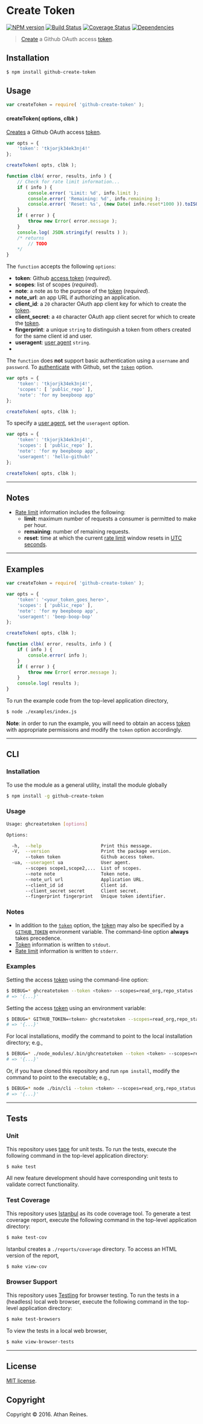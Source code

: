 Create Token
===
[![NPM version][npm-image]][npm-url] [![Build Status][build-image]][build-url] [![Coverage Status][coverage-image]][coverage-url] [![Dependencies][dependencies-image]][dependencies-url]

> [Create][github-create-token] a Github OAuth access [token][github-token].


## Installation

``` bash
$ npm install github-create-token
```


## Usage

``` javascript
var createToken = require( 'github-create-token' );
```

<a name="create-token"></a>
#### createToken( options, clbk )

[Creates][github-create-token] a Github OAuth access [token][github-token].

``` javascript
var opts = {
	'token': 'tkjorjk34ek3nj4!'
};

createToken( opts, clbk );

function clbk( error, results, info ) {
	// Check for rate limit information...
	if ( info ) {
		console.error( 'Limit: %d', info.limit );
		console.error( 'Remaining: %d', info.remaining );
		console.error( 'Reset: %s', (new Date( info.reset*1000 )).toISOString() );
	}
	if ( error ) {
		throw new Error( error.message );
	}
	console.log( JSON.stringify( results ) );
	/* returns
		// TODO
	*/
}
```

The `function` accepts the following `options`:
*	__token__: Github [access token][github-token] (*required*).
*	__scopes__: list of scopes (*required*).
*	__note__: a note as to the purpose of the [token][github-token] (*required*).
*	__note_url__: an app URL if authorizing an application.
*	__client_id__: a `20` character OAuth app client key for which to create the [token][github-token].
*	__client_secret__: a `40` character OAuth app client secret for which to create the [token][github-token].
*	__fingerprint__: a unique `string` to distinguish a token from others created for the same client id and user.
*	__useragent__: [user agent][github-user-agent] `string`.
*

The `function` does __not__ support basic authentication using a `username` and `password`. To [authenticate][github-oauth2] with Github, set the [`token`][github-token] option.

``` javascript
var opts = {
	'token': 'tkjorjk34ek3nj4!',
	'scopes': [ 'public_repo' ],
	'note': 'for my beepboop app'
};

createToken( opts, clbk );
```

To specify a [user agent][github-user-agent], set the `useragent` option.

``` javascript
var opts = {
	'token': 'tkjorjk34ek3nj4!',
	'scopes': [ 'public_repo' ],
	'note': 'for my beepboop app',
	'useragent': 'hello-github!'
};

createToken( opts, clbk );
```


---
## Notes

*	[Rate limit][github-rate-limit] information includes the following:
	-	__limit__: maximum number of requests a consumer is permitted to make per hour.
	-	__remaining__: number of remaining requests.
	-	__reset__: time at which the current [rate limit][github-rate-limit] window resets in [UTC seconds][unix-time].


---
## Examples

``` javascript
var createToken = require( 'github-create-token' );

var opts = {
	'token': '<your_token_goes_here>',
	'scopes': [ 'public_repo' ],
	'note': 'for my beepboop app',
	'useragent': 'beep-boop-bop'
};

createToken( opts, clbk );

function clbk( error, results, info ) {
	if ( info ) {
		console.error( info );
	}
	if ( error ) {
		throw new Error( error.message );
	}
	console.log( results );
}
```

To run the example code from the top-level application directory,

``` bash
$ node ./examples/index.js
```

__Note__: in order to run the example, you will need to obtain an access [token][github-token] with appropriate permissions and modify the `token` option accordingly.


---
## CLI

### Installation

To use the module as a general utility, install the module globally

``` bash
$ npm install -g github-create-token
```


### Usage

``` bash
Usage: ghcreatetoken [options]

Options:

  -h,  --help                      Print this message.
  -V,  --version                   Print the package version.
       --token token               Github access token.
  -ua, --useragent ua              User agent.
       --scopes scope1,scope2,...  List of scopes.
       --note note                 Token note.
       --note_url url              Application URL.
       --client_id id              Client id.
       --client_secret secret      Client secret.
       --fingerprint fingerprint   Unique token identifier.
```


### Notes

*	In addition to the [`token`][github-token] option, the [token][github-token] may also be specified by a [`GITHUB_TOKEN`][github-token] environment variable. The command-line option __always__ takes precedence.
*	[Token][github-token] information is written to `stdout`.
*	[Rate limit][github-rate-limit] information is written to `stderr`.


### Examples

Setting the access [token][github-token] using the command-line option:

``` bash
$ DEBUG=* ghcreatetoken --token <token> --scopes=read_org,repo_status --note 'for my beepboop app'
# => '{...}'
```

Setting the access [token][github-token] using an environment variable:

``` bash
$ DEBUG=* GITHUB_TOKEN=<token> ghcreatetoken --scopes=read_org,repo_status --note 'for my beepboop app'
# => '{...}'
```

For local installations, modify the command to point to the local installation directory; e.g., 

``` bash
$ DEBUG=* ./node_modules/.bin/ghcreatetoken --token <token> --scopes=read_org,repo_status --note 'for my beepboop app'
# => '{...}'
```

Or, if you have cloned this repository and run `npm install`, modify the command to point to the executable; e.g., 

``` bash
$ DEBUG=* node ./bin/cli --token <token> --scopes=read_org,repo_status --note 'for my beepboop app'
# => '{...}'
```


---
## Tests

### Unit

This repository uses [tape][tape] for unit tests. To run the tests, execute the following command in the top-level application directory:

``` bash
$ make test
```

All new feature development should have corresponding unit tests to validate correct functionality.


### Test Coverage

This repository uses [Istanbul][istanbul] as its code coverage tool. To generate a test coverage report, execute the following command in the top-level application directory:

``` bash
$ make test-cov
```

Istanbul creates a `./reports/coverage` directory. To access an HTML version of the report,

``` bash
$ make view-cov
```


### Browser Support

This repository uses [Testling][testling] for browser testing. To run the tests in a (headless) local web browser, execute the following command in the top-level application directory:

``` bash
$ make test-browsers
```

To view the tests in a local web browser,

``` bash
$ make view-browser-tests
```

<!-- [![browser support][browsers-image]][browsers-url] -->


---
## License

[MIT license](http://opensource.org/licenses/MIT).


## Copyright

Copyright &copy; 2016. Athan Reines.


[npm-image]: http://img.shields.io/npm/v/github-create-token.svg
[npm-url]: https://npmjs.org/package/github-create-token

[build-image]: http://img.shields.io/travis/kgryte/github-create-token/master.svg
[build-url]: https://travis-ci.org/kgryte/github-create-token

[coverage-image]: https://img.shields.io/codecov/c/github/kgryte/github-create-token/master.svg
[coverage-url]: https://codecov.io/github/kgryte/github-create-token?branch=master

[dependencies-image]: http://img.shields.io/david/kgryte/github-create-token.svg
[dependencies-url]: https://david-dm.org/kgryte/github-create-token

[dev-dependencies-image]: http://img.shields.io/david/dev/kgryte/github-create-token.svg
[dev-dependencies-url]: https://david-dm.org/dev/kgryte/github-create-token

[github-issues-image]: http://img.shields.io/github/issues/kgryte/github-create-token.svg
[github-issues-url]: https://github.com/kgryte/github-create-token/issues

[tape]: https://github.com/substack/tape
[istanbul]: https://github.com/gotwarlost/istanbul
[testling]: https://ci.testling.com

[unix-time]: http://en.wikipedia.org/wiki/Unix_time

[github-api]: https://developer.github.com/v3/
[github-token]: https://github.com/settings/tokens/new
[github-oauth2]: https://developer.github.com/v3/#oauth2-token-sent-in-a-header
[github-user-agent]: https://developer.github.com/v3/#user-agent-required
[github-rate-limit]: https://developer.github.com/v3/rate_limit/
[github-create-token]: https://developer.github.com/v3/oauth_authorizations/#create-a-new-authorization
